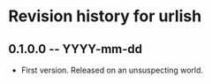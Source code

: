 # Revision history for urlish

## 0.1.0.0 -- YYYY-mm-dd

* First version. Released on an unsuspecting world.
